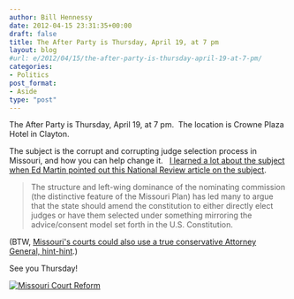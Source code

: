 ```yaml
---
author: Bill Hennessy
date: 2012-04-15 23:31:35+00:00
draft: false
title: The After Party is Thursday, April 19, at 7 pm
layout: blog
#url: e/2012/04/15/the-after-party-is-thursday-april-19-at-7-pm/
categories:
- Politics
post_format:
- Aside
type: "post"
---
```


The After Party is Thursday, April 19, at 7 pm.  The location is Crowne Plaza Hotel in Clayton.

The subject is the corrupt and corrupting judge selection process in Missouri, and how you can help change it.   [I learned a lot about the subject when Ed Martin pointed out this National Review article on the subject](https://www.nationalreview.com/bench-memos/295813/other-news-missouri-trial-lawyers-still-strong-carrie-severino).


> The structure and left-wing dominance of the nominating commission (the distinctive feature of the Missouri Plan) has led many to argue that the state should amend the constitution to either directly elect judges or have them selected under something mirroring the advice/consent model set forth in the U.S. Constitution.


(BTW, [Missouri's courts could also use a true conservative Attorney General, hint-hint](https://edmartinformissouri.com/).)

See you Thursday!

[![Missouri Court Reform](https://ludicrite.files.wordpress.com/2012/04/court.png?w=300)
](https://ludicrite.files.wordpress.com/2012/04/court.png)
